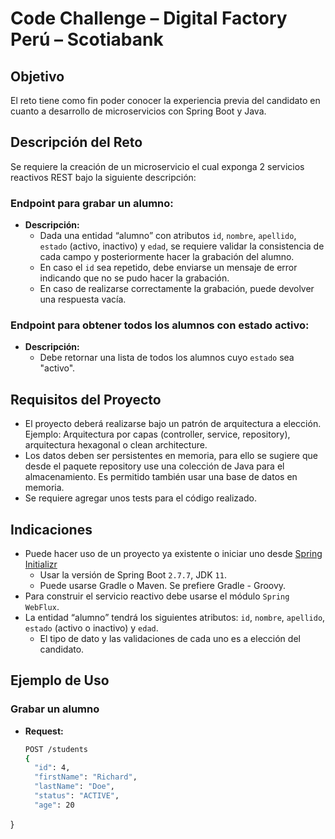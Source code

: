# Code Challenge – Digital Factory Perú – Scotiabank

## Objetivo

El reto tiene como fin poder conocer la experiencia previa del candidato en cuanto a desarrollo de microservicios con Spring Boot y Java.

## Descripción del Reto

Se requiere la creación de un microservicio el cual exponga 2 servicios reactivos REST bajo la siguiente descripción:

### Endpoint para grabar un alumno:

- **Descripción:**
  - Dada una entidad “alumno” con atributos `id`, `nombre`, `apellido`, `estado` (activo, inactivo) y `edad`, se requiere validar la consistencia de cada campo y posteriormente hacer la grabación del alumno.
  - En caso el `id` sea repetido, debe enviarse un mensaje de error indicando que no se pudo hacer la grabación.
  - En caso de realizarse correctamente la grabación, puede devolver una respuesta vacía.

### Endpoint para obtener todos los alumnos con estado activo:

- **Descripción:**
  - Debe retornar una lista de todos los alumnos cuyo `estado` sea "activo".

## Requisitos del Proyecto

- El proyecto deberá realizarse bajo un patrón de arquitectura a elección. Ejemplo: Arquitectura por capas (controller, service, repository), arquitectura hexagonal o clean architecture.
- Los datos deben ser persistentes en memoria, para ello se sugiere que desde el paquete repository use una colección de Java para el almacenamiento. Es permitido también usar una base de datos en memoria.
- Se requiere agregar unos tests para el código realizado.

## Indicaciones

- Puede hacer uso de un proyecto ya existente o iniciar uno desde [Spring Initializr](https://start.spring.io/)
  - Usar la versión de Spring Boot `2.7.7`, JDK `11`.
  - Puede usarse Gradle o Maven. Se prefiere Gradle - Groovy.
- Para construir el servicio reactivo debe usarse el módulo `Spring WebFlux`.
- La entidad “alumno” tendrá los siguientes atributos: `id`, `nombre`, `apellido`, `estado` (activo o inactivo) y `edad`.
  - El tipo de dato y las validaciones de cada uno es a elección del candidato.

## Ejemplo de Uso

### Grabar un alumno

- **Request:**
  ```bash
  POST /students
  {
    "id": 4,
    "firstName": "Richard",
    "lastName": "Doe",
    "status": "ACTIVE",
    "age": 20
}
